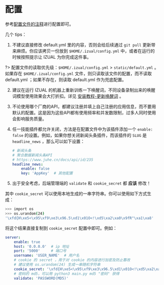 # 配置 #

参考[配置文件的注释](https://github.com/wzpan/wukong-robot/blob/master/static/default.yml)进行配置即可。

几个 tips：

1. 不建议直接修改 default.yml 里的内容，否则会给后续通过 `git pull` 更新带来麻烦。你应该拷贝一份放到 `$HOME/.izual/config.yml` 中，或者在运行的时候按照提示让 IZUAL 为你完成这件事。

?> 配置文件的读取优先级：`$HOME/.izual/config.yml` > `static/default.yml` 。如果存在 `$HOME/.izual/config.yml` 文件，则只读取该文件的配置，而不读取 default.yml ；如果不存在，则读取 default.yml 作为兜底配置。

2. 建议在运行 IZUAL 的机器上重新训练一下唤醒词，不同设备录制出来的唤醒词模型使用效果会大打折扣。详见 [安装教程-更新唤醒词](/install?id=_6-%e6%9b%b4%e6%96%b0%e5%94%a4%e9%86%92%e8%af%8d%ef%bc%88%e5%8f%af%e9%80%89%ef%bc%8c%e6%a0%91%e8%8e%93%e6%b4%be%e5%bf%85%e9%a1%bb%ef%bc%89) 。
3. 不论使用哪个厂商的API，都建议注册并填上自己注册的应用信息，而不要用默认的配置。这是因为这些API都有使用频率和并发数限制，过多人同时使用会影响服务质量。
4. 任一技能插件都允许关闭，方法是在配置文件中为该插件添加一个 `enable: false` 的设置。例如，如果你想关闭新闻头条插件，而该插件的 `SLUG` 是 `headline_news` ，那么可以如下设置：

    ``` yaml
	# 新闻头条
	# 聚合数据新闻头条API
	# https://www.juhe.cn/docs/api/id/235
    headline_news:
	    enable: false
		key: 'AppKey'  # 其他配置
    ```

5. 出于安全考虑，后端管理端的 `validate` 和 `cookie_secret` 都 **应该** 修改！

其中 `cookie_secret` 可以使用本地生成的一串字符串。你可以使用如下方式生成：

``` bash
>>> import os
>>> os.urandom(24)
'\xfd{H\xe5<\x95\xf9\xe3\x96.5\xd1\x01O<!\xd5\xa2\xa0\x9fR"\xa1\xa8'
```

将这个结果直接复制到 `cookie_secret` 配置中即可。例如：

``` yaml
server:
    enable: true
    host: '0.0.0.0'  # ip 地址
    port: '5000'     # 端口号
    username: 'USER_NAME'  # 用户名
    # cookie 的 secret ，用于对 cookie 的内容进行加密及防止篡改
    # 建议使用 os.urandom(24) 生成一串随机字符串
    cookie_secret: '\xfd{H\xe5<\x95\xf9\xe3\x96.5\xd1\x01O<!\xd5\xa2\xa0\x9fR"\xa1\xa8'
    # 密码的 md5，可以用 python3 main.py md5 "密码" 获得
    validate: 'PASSWORD(MD5)'
```


